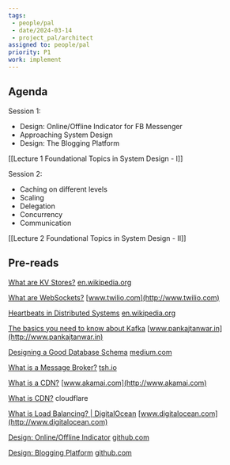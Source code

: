 ```yaml
---
tags:
 - people/pal
 - date/2024-03-14
 - project_pal/architect
assigned to: people/pal
priority: P1
work: implement
---
```


## Agenda

Session 1:

- Design: Online/Offline Indicator for FB Messenger
- Approaching System Design
- Design: The Blogging Platform

[[Lecture 1 Foundational Topics in System Design - I]]

Session 2:

- Caching on different levels
- Scaling
- Delegation
- Concurrency
- Communication

[[Lecture 2 Foundational Topics in System Design - II]]

## Pre-reads

[What are KV Stores?](https://en.wikipedia.org/wiki/Key%E2%80%93value_database) [en.wikipedia.org](http://en.wikipedia.org)

[What are WebSockets?](https://www.twilio.com/docs/glossary/what-are-websockets) [www.twilio.com](http://www.twilio.com)

[Heartbeats in Distributed Systems](https://en.wikipedia.org/wiki/Heartbeat_(computing)) [en.wikipedia.org](http://en.wikipedia.org)

[The basics you need to know about Kafka](https://www.pankajtanwar.in/blog/the-basics-you-need-to-know-about-kafka-graphic-explanation-ahead) [www.pankajtanwar.in](http://www.pankajtanwar.in)

[Designing a Good Database Schema](https://medium.com/@kimtnguyen/relational-database-schema-design-overview-70e447ff66f9) [medium.com](http://medium.com)

[What is a Message Broker?](https://tsh.io/blog/message-broker/) [tsh.io](http://tsh.io)

[What is a CDN?](https://www.akamai.com/our-thinking/cdn/what-is-a-cdn) [www.akamai.com](http://www.akamai.com)

[What is CDN?](https://www.cloudflare.com/en-in/learning/cdn/what-is-a-cdn/) cloudflare

[What is Load Balancing? | DigitalOcean](https://www.digitalocean.com/community/tutorials/what-is-load-balancing) [www.digitalocean.com](http://www.digitalocean.com)

[Design: Online/Offline Indicator](https://github.com/relogX/system-design-questions/blob/master/online-offline-indicator.md) [github.com](http://github.com)

[Design: Blogging Platform](https://github.com/relogX/system-design-questions/blob/master/blogging-platform.md) [github.com](http://github.com)